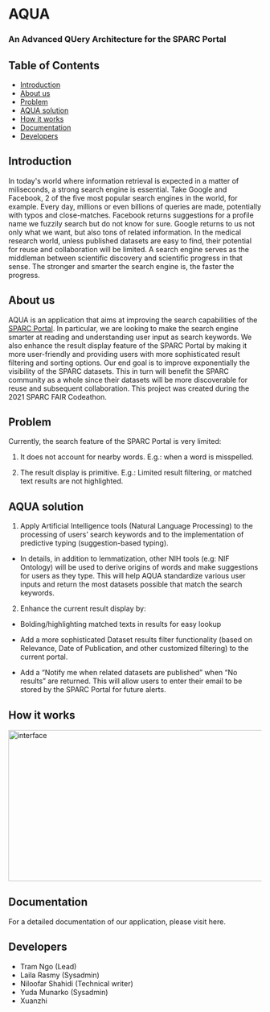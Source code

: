 # AQUA
### An Advanced QUery Architecture for the SPARC Portal

## Table of Contents

* [Introduction](#introduction)
* [About us](#about-us)
* [Problem](#problem)
* [AQUA solution](#aqua-solution)
* [How it works](#how-it-works)
* [Documentation](#documentation)
* [Developers](#developers)

## Introduction

In today's world where information retrieval is expected in a matter of miliseconds, a strong search engine is essential. Take Google and Facebook, 2 of the five most popular search engines in the world, for example. Every day, millions or even billions of queries are made, potentially with typos and close-matches. Facebook returns suggestions for a profile name we fuzzily search but do not know for sure. Google returns to us not only what we want, but also tons of related information. In the medical research world, unless published datasets are easy to find, their potential for reuse and collaboration will be limited. A search engine serves as the middleman between scientific discovery and scientific progress in that sense. The stronger and smarter the search engine is, the faster the progress.

## About us

AQUA is an application that aims at improving the search capabilities of the [SPARC Portal](https://sparc.science/). In particular, we are looking to make the search engine smarter at reading and understanding user input as search keywords. We also enhance the result display feature of the SPARC Portal by making it more user-friendly and providing users with more sophisticated result filtering and sorting options. Our end goal is to improve exponentially the visibility of the SPARC datasets. This in turn will benefit the SPARC community as a whole since their datasets will be more discoverable for reuse and subsequent collaboration. This project was created during the 2021 SPARC FAIR Codeathon.

## Problem

Currently, the search feature of the SPARC Portal is very limited: 

1) It does not account for nearby words. E.g.: when a word is misspelled.

2) The result display is primitive. E.g.: Limited result filtering, or matched text results are not highlighted.

## AQUA solution

1) Apply Artificial Intelligence tools (Natural Language Processing) to the processing of users’ search keywords and to the implementation of predictive typing (suggestion-based typing). 

- In details, in addition to lemmatization, other NIH tools (e.g: NIF Ontology) will be used to derive origins of words and make suggestions for users as they type. This will help AQUA standardize various user inputs and return the most datasets possible that match the search keywords.

2) Enhance the current result display by:

- Bolding/highlighting matched texts in results for easy lookup

- Add a more sophisticated Dataset results filter functionality (based on Relevance, Date of Publication, and other customized filtering) to the current portal.

- Add a “Notify me when related datasets are published” when “No results” are returned. This will allow users to enter their email to be stored by the SPARC Portal for future alerts. 

## How it works


<p align="left">
  <img src="https://github.com/SPARC-FAIR-Codeathon/aqua/raw/main/src/assets/images/workflow.JPG" alt="interface" width="600" height="300"> 
  <br/> 
  </img>
</p>

## Documentation

For a detailed documentation of our application, please visit here.

## Developers

- Tram Ngo (Lead)
- Laila Rasmy (Sysadmin)
- Niloofar Shahidi (Technical writer)
- Yuda Munarko (Sysadmin)
- Xuanzhi
